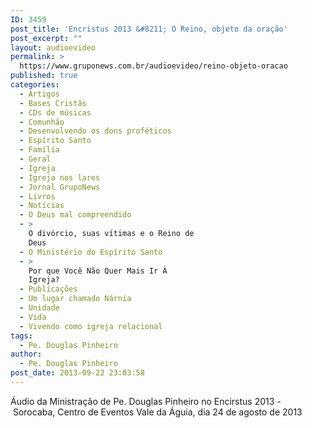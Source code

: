 ```yaml
---
ID: 3459
post_title: 'Encristus 2013 &#8211; O Reino, objeto da oração'
post_excerpt: ""
layout: audioevideo
permalink: >
  https://www.gruponews.com.br/audioevideo/reino-objeto-oracao
published: true
categories:
  - Artigos
  - Bases Cristãs
  - CDs de músicas
  - Comunhão
  - Desenvolvendo os dons proféticos
  - Espírito Santo
  - Família
  - Geral
  - Igreja
  - Igreja nos lares
  - Jornal GrupoNews
  - Livros
  - Notícias
  - O Deus mal compreendido
  - >
    O divórcio, suas vítimas e o Reino de
    Deus
  - O Ministério do Espírito Santo
  - >
    Por que Você Não Quer Mais Ir À
    Igreja?
  - Publicações
  - Um lugar chamado Nárnia
  - Unidade
  - Vida
  - Vivendo como igreja relacional
tags:
  - Pe. Douglas Pinheiro
author:
  - Pe. Douglas Pinheiro
post_date: 2013-09-22 23:03:58
---
```

Áudio da Ministração de Pe. Douglas Pinheiro no Encirstus 2013 - Sorocaba, Centro de Eventos Vale da Águia, dia 24 de agosto de 2013